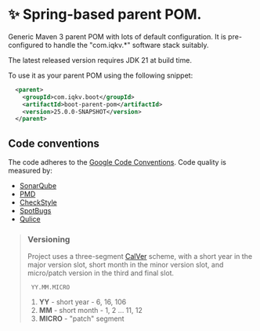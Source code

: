 # ✨ Spring-based parent POM.

Generic Maven 3 parent POM with lots of default configuration. It is pre-configured to handle the "com.iqkv.\*" software
stack suitably.

The latest released version requires JDK 21 at build time.

To use it as your parent POM using the following snippet:

```xml
  <parent>
    <groupId>com.iqkv.boot</groupId>
    <artifactId>boot-parent-pom</artifactId>
    <version>25.0.0-SNAPSHOT</version>
  </parent>
```

## Code conventions

The code adheres to the [Google Code Conventions](https://google.github.io/styleguide/javaguide.html). Code quality is measured by:

- [SonarQube](https://docs.sonarsource.com/)
- [PMD](https://pmd.github.io/)
- [CheckStyle](https://checkstyle.sourceforge.io/)
- [SpotBugs](https://spotbugs.github.io/)
- [Qulice](https://www.qulice.com/)

> ### Versioning
>
> Project uses a three-segment [CalVer](https://calver.org/) scheme, with a short year in the major version slot, short month in the minor version slot, and micro/patch version in the third
> and final slot.
>
> ```
>  YY.MM.MICRO
> ```
>
> 1. **YY** - short year - 6, 16, 106
> 2. **MM** - short month - 1, 2 ... 11, 12
> 3. **MICRO** - "patch" segment

